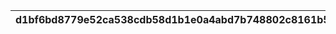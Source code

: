 |d1bf6bd8779e52ca538cdb58d1b1e0a4abd7b748802c8161b5ad6fcfba590f8e|a6264de1f5fe8fc725b9281c25d89025e1f081bb1d17c07def110745a27914f4|c2d8d1e45d3ef1b55134000324534d6a55c46e0b1c553844ea6adea60a90013c|cd8d275a0b7039527f82b8375b380089dc815a428219d041867283bc0169165c|435a9e1e142fe33b29e8bc7c2aec76b8b739610db922e237a249b8f0e3224756|027785592d17d47c87be326250b4a8b7348aa238cc4bc6616ab3bb3e3f3c6468|1b08b72aaff3390082d6a5221548eb9cbfefb70c74f69f84b9e9c7119f2d3676|4307c5422f7fdec62e65afd6009fcbecfcb58b771d2c71878343e6fd0bef0459|500adc5b3bfaf3d58155e74587c5193fe05f7e5906af369067045db0d5546cd2|68f15ecc5d4f3a0efcafb4013746641c6f86ae89d8ed3addd2bff18a84ad5c7e|951e833b02ced7907a91244cda69f003959fcf4522eb5526cccabfad6c5f5dde|
| --- | --- | --- | --- | --- | --- | --- | --- | --- | --- | --- |